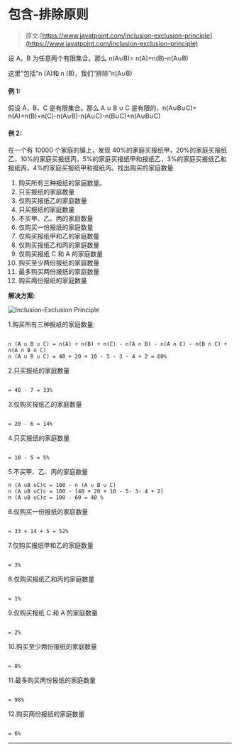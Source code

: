 # 包含-排除原则

> 原文:[https://www.javatpoint.com/inclusion-exclusion-principle](https://www.javatpoint.com/inclusion-exclusion-principle)

设 A，B 为任意两个有限集合。那么 n(A∪B)= n(A)+n(B)-n(A∪B)

这里“包括”n (A)和 n (B)，我们“排除”n(A∪B)

#### 例 1:

假设 A，B，C 是有限集合。那么 A ∪ B ∪ C 是有限的，n(A∪B∪C)= n(A)+n(B)+n(C)-n(A∪B)-n(A∪C)-n(B∪C)+n(A∪B∪C)

#### 例 2:

在一个有 10000 个家庭的镇上，发现 40%的家庭买报纸甲，20%的家庭买报纸乙，10%的家庭买报纸丙，5%的家庭买报纸甲和报纸乙，3%的家庭买报纸乙和报纸丙，4%的家庭买报纸甲和报纸丙。找出购买的家庭数量

1.  购买所有三种报纸的家庭数量。
2.  只买报纸的家庭数量
3.  仅购买报纸乙的家庭数量
4.  只买报纸的家庭数量
5.  不买甲、乙、丙的家庭数量
6.  仅购买一份报纸的家庭数量
7.  仅购买报纸甲和乙的家庭数量
8.  仅购买报纸乙和丙的家庭数量
9.  仅购买报纸 C 和 A 的家庭数量
10.  购买至少两份报纸的家庭数量
11.  最多购买两份报纸的家庭数量
12.  购买两份报纸的家庭数量

**解决方案:**

![Inclusion-Exclusion Principle](../Images/fa72176245915bf324bd8a8b4f926a0e.png)

1.购买所有三种报纸的家庭数量:

```

n (A ∪ B ∪ C) = n(A) + n(B) + n(C) - n(A ∩ B) - n(A ∩ C) - n(B ∩ C) + n(A ∩ B ∩ C)
n (A ∪ B ∪ C) = 40 + 20 + 10 - 5 - 3 - 4 + 2 = 60%

```

2.只买报纸的家庭数量

```

= 40 - 7 = 33%

```

3.仅购买报纸乙的家庭数量

```

= 20 - 6 = 14%

```

4.只买报纸的家庭数量

```

= 10 - 5 = 5%

```

5.不买甲、乙、丙的家庭数量

```
n (A ∪B ∪C)c = 100 - n (A ∪ B ∪ C)
n (A ∪B ∪C)c = 100 - [40 + 20 + 10 - 5- 3- 4 + 2]
n (A ∪B ∪C)c = 100 - 60 = 40 %

```

6.仅购买一份报纸的家庭数量

```

= 33 + 14 + 5 = 52%

```

7.仅购买报纸甲和乙的家庭数量

```

= 3%

```

8.仅购买报纸乙和丙的家庭数量

```

= 1%

```

9.仅购买报纸 C 和 A 的家庭数量

```

= 2%

```

10.购买至少两份报纸的家庭数量

```

= 8%

```

11.最多购买两份报纸的家庭数量

```

= 98%

```

12.购买两份报纸的家庭数量

```

= 6%

```

* * *